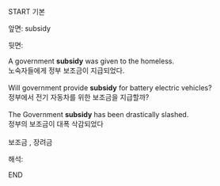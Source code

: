 START
기본

앞면:
subsidy


뒷면:
<div>A government <strong>subsidy</strong> was given to the homeless. </div><div><div>노숙자들에게 정부 보조금이 지급되었다.</div></div><div><br></div><div><div>Will government provide <strong>subsidy</strong> for battery electric vehicles? </div><div><div>정부에서 전기 자동차를 위한 보조금을 지급할까?</div></div></div><div><br></div><div><div>The Government <strong>subsidy</strong> has been drastically slashed. </div><div><div>정부의 보조금이 대폭 삭감되었다</div></div></div><div><br></div><div>보조금 , 장려금</div>


해석:

END